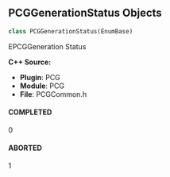 ## PCGGenerationStatus Objects

```python
class PCGGenerationStatus(EnumBase)
```

EPCGGeneration Status

**C++ Source:**

- **Plugin**: PCG
- **Module**: PCG
- **File**: PCGCommon.h

<a id="unreal.PCGGenerationStatus.COMPLETED"></a>

#### COMPLETED

0

<a id="unreal.PCGGenerationStatus.ABORTED"></a>

#### ABORTED

1

<a id="unreal.PCGCullPointsMode"></a>